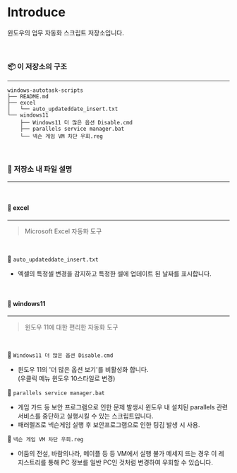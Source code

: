 # Introduce
윈도우의 업무 자동화 스크립트 저장소입니다.

<br>

### 📦 **이 저장소의 구조**
---
```
windows-autotask-scripts   
├── README.md
├── excel
│   └── auto_updateddate_insert.txt
└── windows11
    ├── Windows11 더 많은 옵션 Disable.cmd
    ├── parallels service manager.bat
    └── 넥슨 게임 VM 차단 우회.reg
```

<br>

### 📃 저장소 내 파일 설명
---

<br>

#### 📁 **excel**
---

> Microsoft Excel 자동화 도구   

<br>

📄 `auto_updateddate_insert.txt`
-  엑셀의 특정셀 변경을 감지하고 특정한 셀에 업데이트 된 날짜를 표시합니다.

<br>

#### 📁 **windows11**
---
> 윈도우 11에 대한 편리한 자동화 도구

<br>

📄 `Windows11 더 많은 옵션 Disable.cmd`
- 윈도우 11의 '더 많은 옵션 보기'를 비활성화 합니다.   
(우클릭 메뉴 윈도우 10스타일로 변경)

📄 `parallels service manager.bat`
- 게임 가드 등 보안 프로그램으로 인한 문제 발생시 
윈도우 내 설치된 parallels 관련 서비스를 중단하고 실행시킬 수 있는 스크립트입니다.    
- 패러렐즈로 넥슨게임 실행 후 보안프로그램으로 인한 팅김 발생 시 사용.

📄 `넥슨 게임 VM 차단 우회.reg`
- 어둠의 전설, 바람의나라, 메이플 등 등 VM에서 실행 불가 메세지 뜨는 경우 
이 레지스트리를 통해 PC 정보를 일반 PC인 것처럼 변경하여 우회할 수 있습니다.

